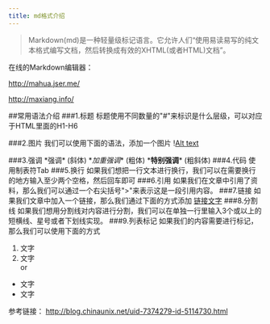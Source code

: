 ```yaml
---
title: md格式介绍
---
```


> Markdown(md)是一种轻量级标记语言。它允许人们“使用易读易写的纯文本格式编写文档，然后转换成有效的XHTML(或者HTML)文档”。

在线的Markdown编辑器：

http://mahua.jser.me/

http://maxiang.info/

##常用语法介绍
###1.标题
标题使用不同数量的"#"来标识是什么层级，可以对应于HTML里面的H1-H6

###2.图片
我们可以使用下面的语法，添加一个图片
\![Alt text](/path/to/img.jpg)

###3.强调
\*强调* (斜体)
\**加重强调**  (粗体)
\***特别强调*** (粗斜体)
###4.代码
使用制表符Tab
###5.换行
如果我们想把一行文本进行换行，我们可以在需要换行的地方输入至少两个空格，然后回车即可
###6.引用
如果我们在文章中引用了资料，那么我们可以通过一个右尖括号">"来表示这是一段引用内容。
###7.链接
如果我们文章中加入一个链接，那么我们通过下面的方式添加
[链接文字](链接地址)
###8.分割线
如果我们想用分割线对内容进行分割，我们可以在单独一行里输入3个或以上的短横线、星号或者下划线实现。
###9.列表标记
如果我们的内容需要进行标记，那么我们可以使用下面的方式   
  1. 文字
  1. 文字   
or   
  * 文字
  * 文字

参考链接：
http://blog.chinaunix.net/uid-7374279-id-5114730.html








